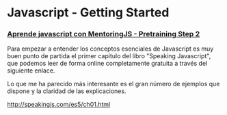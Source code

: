 
# Javascript - Getting Started
### [Aprende javascript con MentoringJS - Pretraining Step 2](http://mentoringjs.com)

Para empezar a entender los conceptos esenciales de Javascript es muy buen punto de partida el primer capítulo del libro "Speaking Javascript", 
que podemos leer de forma online completamente gratuita a través del siguiente enlace.

Lo que me ha parecido más interesante es el gran número de ejemplos que dispone y la claridad de las explicaciones.

http://speakingjs.com/es5/ch01.html

